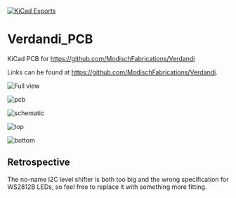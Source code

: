 [![KiCad Exports](https://github.com/ModischFabrications/Verdandi_PCB/actions/workflows/exports.yml/badge.svg)](https://github.com/ModischFabrications/Verdandi_PCB/actions/workflows/exports.yml)

# Verdandi_PCB
KiCad PCB for https://github.com/ModischFabrications/Verdandi

Links can be found at https://github.com/ModischFabrications/Verdandi.

![Full view](https://github.com/ModischFabrications/Verdandi/blob/master/res/PCB/full_cropped.png)

![pcb](https://github.com/ModischFabrications/Verdandi/blob/master/res/PCB/pcb.jpg)

![schematic](https://github.com/ModischFabrications/Verdandi/blob/master/res/PCB/schematic.png)

![top](https://github.com/ModischFabrications/Verdandi/blob/master/res/PCB/top.png)

![bottom](https://github.com/ModischFabrications/Verdandi/blob/master/res/PCB/bottom.png)

## Retrospective

The no-name I2C level shifter is both too big and the wrong specification for WS2812B LEDs, so feel free to replace it with something more fitting. 

